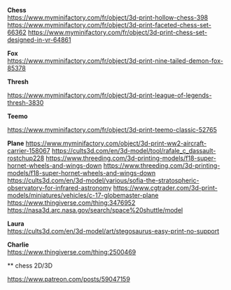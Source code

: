 **Chess**  
https://www.myminifactory.com/fr/object/3d-print-hollow-chess-398
https://www.myminifactory.com/fr/object/3d-print-faceted-chess-set-66362
https://www.myminifactory.com/fr/object/3d-print-chess-set-designed-in-vr-64861

**Fox**  
https://www.myminifactory.com/fr/object/3d-print-nine-tailed-demon-fox-85378

**Thresh**

https://www.myminifactory.com/fr/object/3d-print-league-of-legends-thresh-3830

**Teemo**

https://www.myminifactory.com/fr/object/3d-print-teemo-classic-52765

**Plane** 
https://www.myminifactory.com/object/3d-print-ww2-aircraft-carrier-158067
https://cults3d.com/en/3d-model/tool/rafale_c_dassault-rostchup228
https://www.threeding.com/3d-printing-models/f18-super-hornet-wheels-and-wings-down
https://www.threeding.com/3d-printing-models/f18-super-hornet-wheels-and-wings-down
https://cults3d.com/en/3d-model/various/sofia-the-stratospheric-observatory-for-infrared-astronomy
https://www.cgtrader.com/3d-print-models/miniatures/vehicles/c-17-globemaster-plane
https://www.thingiverse.com/thing:3476952
https://nasa3d.arc.nasa.gov/search/space%20shuttle/model

**Laura**  
https://cults3d.com/en/3d-model/art/stegosaurus-easy-print-no-support

**Charlie**  
https://www.thingiverse.com/thing:2500469

** chess 2D/3D

https://www.patreon.com/posts/59047159
